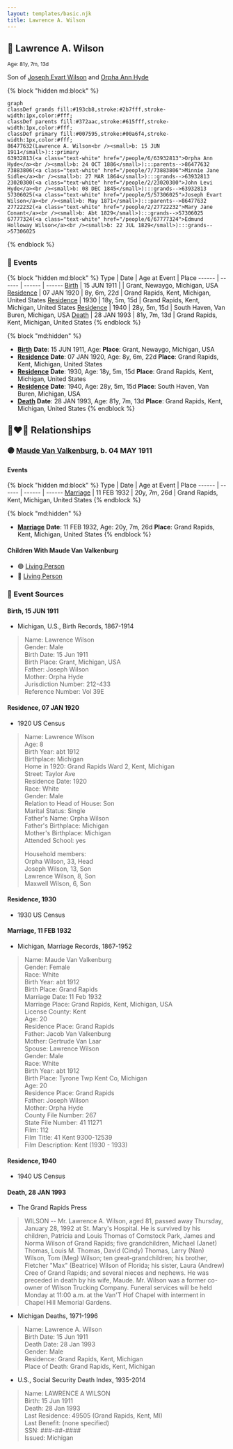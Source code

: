 ```yaml
---
layout: templates/basic.njk
title: Lawrence A. Wilson
---
```

## 🔵 Lawrence A. Wilson
<small>Age: 81y, 7m, 13d</small>

Son of [Joseph Evart Wilson](/people/5/57306025) and [Orpha Ann Hyde](/people/6/63932813)

{% block "hidden md:block" %}
```mermaid
graph
classDef grands fill:#193cb8,stroke:#2b7fff,stroke-width:1px,color:#fff;
classDef parents fill:#372aac,stroke:#615fff,stroke-width:1px,color:#fff;
classDef primary fill:#007595,stroke:#00a6f4,stroke-width:1px,color:#fff;
86477632(Lawrence A. Wilson<br /><small>b: 15 JUN 1911</small>):::primary
63932813(<a class="text-white" href="/people/6/63932813">Orpha Ann Hyde</a><br /><small>b: 24 OCT 1886</small>):::parents-->86477632
73883806(<a class="text-white" href="/people/7/73883806">Minnie Jane Sidle</a><br /><small>b: 27 MAR 1864</small>):::grands-->63932813
23020300(<a class="text-white" href="/people/2/23020300">John Levi Hyde</a><br /><small>b: 08 DEC 1845</small>):::grands-->63932813
57306025(<a class="text-white" href="/people/5/57306025">Joseph Evart Wilson</a><br /><small>b: May 1871</small>):::parents-->86477632
27722232(<a class="text-white" href="/people/2/27722232">Mary Jane Conant</a><br /><small>b: Abt 1829</small>):::grands-->57306025
67777324(<a class="text-white" href="/people/6/67777324">Edmund Holloway Wilson</a><br /><small>b: 22 JUL 1829</small>):::grands-->57306025
```
{% endblock %}

### 📆 Events

{% block "hidden md:block" %}
Type | Date | Age at Event | Place
------ | ------ | ------ | ------
[Birth](#event-event-2) | 15 JUN 1911 |  | Grant, Newaygo, Michigan, USA
[Residence](#event-event-0) | 07 JAN 1920 | 8y, 6m, 22d | Grand Rapids, Kent, Michigan, United States
[Residence](#event-event-1) | 1930 | 18y, 5m, 15d | Grand Rapids, Kent, Michigan, United States
[Residence](#event-event-2) | 1940 | 28y, 5m, 15d | South Haven, Van Buren, Michigan, USA
[Death](#event-event-6) | 28 JAN 1993 | 81y, 7m, 13d | Grand Rapids, Kent, Michigan, United States
{% endblock %}

{% block "md:hidden" %}
- **[Birth](#event-event-2)**
**Date**: 15 JUN 1911, Age:
**Place**: Grant, Newaygo, Michigan, USA
- **[Residence](#event-event-0)**
**Date**: 07 JAN 1920, Age: 8y, 6m, 22d
**Place**: Grand Rapids, Kent, Michigan, United States
- **[Residence](#event-event-1)**
**Date**: 1930, Age: 18y, 5m, 15d
**Place**: Grand Rapids, Kent, Michigan, United States
- **[Residence](#event-event-2)**
**Date**: 1940, Age: 28y, 5m, 15d
**Place**: South Haven, Van Buren, Michigan, USA
- **[Death](#event-event-6)**
**Date**: 28 JAN 1993, Age: 81y, 7m, 13d
**Place**: Grand Rapids, Kent, Michigan, United States
{% endblock %}

## 👩‍❤️‍👨 Relationships

### 🟣 [Maude Van Valkenburg](/people/4/43859609), b. 04 MAY 1911

#### Events

{% block "hidden md:block" %}
Type | Date | Age at Event | Place
------ | ------ | ------ | ------
[Marriage](#event-family-0-event-0) | 11 FEB 1932 | 20y, 7m, 26d | Grand Rapids, Kent, Michigan, United States
{% endblock %}

{% block "md:hidden" %}
- **[Marriage](#event-family-0-event-0)**
**Date**: 11 FEB 1932, Age: 20y, 7m, 26d
**Place**: Grand Rapids, Kent, Michigan, United States
{% endblock %}

#### Children With Maude Van Valkenburg
* 🟣 [Living Person](/people/1/19809296)
* 🔵 [Living Person](/people/4/44847084)
### 📰 Event Sources

#### <a id="event-event-2"></a> Birth, 15 JUN 1911
* Michigan, U.S., Birth Records, 1867-1914
>   
  > Name: Lawrence Wilson  
  > Gender: Male  
  > Birth Date: 15 Jun 1911  
  > Birth Place: Grant, Michigan, USA  
  > Father: Joseph Wilson  
  > Mother: Orpha Hyde  
  > Jurisdiction Number: 212-433  
  > Reference Number: Vol 39E  
  >

#### <a id="event-event-0"></a> Residence, 07 JAN 1920
* 1920 US Census
>   
  > Name: Lawrence Wilson  
  > Age: 8  
  > Birth Year: abt 1912  
  > Birthplace: Michigan  
  > Home in 1920: Grand Rapids Ward 2, Kent, Michigan  
  > Street: Taylor Ave  
  > Residence Date: 1920  
  > Race: White  
  > Gender: Male  
  > Relation to Head of House: Son  
  > Marital Status: Single  
  > Father's Name: Orpha Wilson  
  > Father's Birthplace: Michigan  
  > Mother's Birthplace: Michigan  
  > Attended School: yes  
  >   
  > Household members:  
  > Orpha Wilson, 33, Head  
  > Joseph Wilson, 13, Son  
  > Lawrence Wilson, 8, Son  
  > Maxwell Wilson, 6, Son

#### <a id="event-event-1"></a> Residence, 1930
* 1930 US Census

#### <a id="event-family-0-event-0"></a> Marriage, 11 FEB 1932
* Michigan, Marriage Records, 1867-1952
>   
  > Name: Maude Van Valkenburg  
  > Gender: Female  
  > Race: White  
  > Birth Year: abt 1912  
  > Birth Place: Grand Rapids  
  > Marriage Date: 11 Feb 1932  
  > Marriage Place: Grand Rapids, Kent, Michigan, USA  
  > License County: Kent  
  > Age: 20  
  > Residence Place: Grand Rapids  
  > Father: Jacob Van Valkenburg  
  > Mother: Gertrude Van Laar  
  > Spouse: Lawrence Wilson  
  > Gender: Male  
  > Race: White  
  > Birth Year: abt 1912  
  > Birth Place: Tyrone Twp Kent Co, Michigan  
  > Age: 20  
  > Residence Place: Grand Rapids  
  > Father: Joseph Wilson  
  > Mother: Orpha Hyde  
  > County File Number: 267  
  > State File Number: 41 11271  
  > Film: 112  
  > Film Title: 41 Kent 9300-12539  
  > Film Description: Kent (1930 - 1933)

#### <a id="event-event-2"></a> Residence, 1940
* 1940 US Census
#### <a id="event-event-6"></a> Death, 28 JAN 1993
* The Grand Rapids Press
>   
  > WILSON -- Mr. Lawrence A. Wilson, aged 81, passed away Thursday, January 28, 1992 at St. Mary's Hospital. He is survived by his children, Patricia and Louis Thomas of Comstock Park, James and Norma Wilson of Grand Rapids; five grandchildren, Michael (Janet) Thomas, Louis M. Thomas, David (Cindy) Thomas, Larry (Nan) Wilson, Tom (Meg) Wilson; ten great-grandchildren; his brother, Fletcher "Max" (Beatrice) Wilson of Florida; his sister, Laura (Andrew) Cree of Grand Rapids; and several nieces and nephews. He was preceded in death by his wife, Maude. Mr. Wilson was a former co-owner of Wilson Trucking Company. Funeral services will be held Monday at 11:00 a.m. at the Van'T Hof Chapel with interment in Chapel Hill Memorial Gardens.
* Michigan Deaths, 1971-1996
>   
  > Name:  Lawrence A. Wilson  
  > Birth Date: 15 Jun 1911  
  > Death Date: 28 Jan 1993  
  > Gender: Male  
  > Residence: Grand Rapids, Kent, Michigan  
  > Place of Death: Grand Rapids, Kent, Michigan
* U.S., Social Security Death Index, 1935-2014
>   
  > Name: LAWRENCE A WILSON  
  > Birth: 15 Jun 1911  
  > Death: 28 Jan 1993  
  > Last Residence: 49505 (Grand Rapids, Kent, MI)  
  > Last Benefit: (none specified)  
  > SSN: ###-##-####  
  > Issued: Michigan
